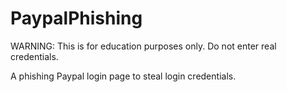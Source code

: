 # PaypalPhishing

WARNING: This is for education purposes only. Do not enter real credentials.

A phishing Paypal login page to steal login credentials. 
